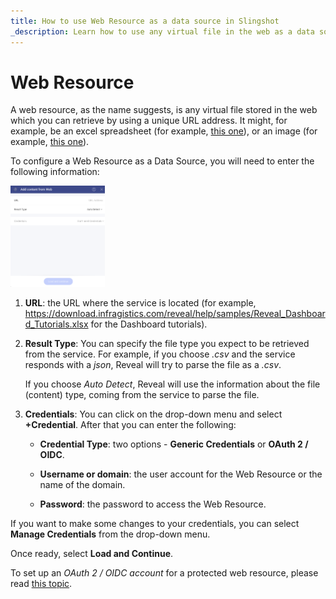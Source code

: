 ```yaml
---
title: How to use Web Resource as a data source in Slingshot 
_description: Learn how to use any virtual file in the web as a data source in Slingshot to advance your work.
---
```


# Web Resource

A web resource, as the name suggests, is any virtual file stored in the
web which you can retrieve by using a unique URL address. It might, for
example, be an excel spreadsheet (for example, [this one](https://download.infragistics.com/reveal/help/samples/Reveal_Dashboard_Tutorials.xlsx)),
or an image (for example, [this one](http://www.infragistics.com/media/442175/home-header-shots.png)).

To configure a Web Resource as a Data Source, you will need to enter the
following information:

<img src="images/web-resource.png" alt="Configure Web resource connection" class="responsive-img" width="30%"/>

1.  **URL**: the URL where the service is located (for example,
    <https://download.infragistics.com/reveal/help/samples/Reveal_Dashboard_Tutorials.xlsx>
    for the Dashboard tutorials).

3. **Result Type**: You can specify the file type you expect to be retrieved from the service. For example, if you choose *.csv* and the service responds with a *json*, Reveal will try to parse the file as a *.csv*.

    If you choose *Auto Detect*, Reveal will use the information about the file (content) type, coming from the service to parse the file.  

4.  **Credentials**: You can click on the drop-down menu and select **+Credential**. After that you can enter the following:

      - **Credential Type**: two options - **Generic Credentials** or **OAuth 2 / OIDC**.

      - **Username or domain**: the user account for the Web Resource or the name of the domain.

      - **Password**: the password to access the Web Resource.

  If you want to make some changes to your credentials, you can select **Manage Credentials** from the drop-down menu.

Once ready, select **Load and Continue**.

To set up an *OAuth 2 / OIDC account* for a protected web resource,
please read [this topic](~/en/datasources/auth-2-oidc-user-authentication.md).
